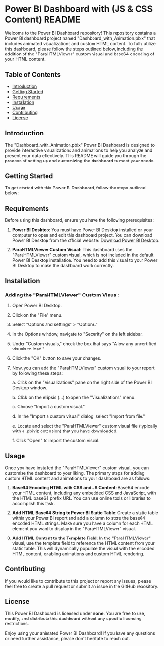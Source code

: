 # Power BI Dashboard with (JS & CSS Content) README

Welcome to the Power BI Dashboard repository! This repository contains a Power BI dashboard project named "Dashboard_with_Animation.pbix" that includes animated visualizations and custom HTML content. To fully utilize this dashboard, please follow the steps outlined below, including the addition of the "ParaHTMLViewer" custom visual and base64 encoding of your HTML content.

## Table of Contents

- [Introduction](#introduction)
- [Getting Started](#getting-started)
- [Requirements](#requirements)
- [Installation](#installation)
- [Usage](#usage)
- [Contributing](#contributing)
- [License](#license)

## Introduction

The "Dashboard_with_Animation.pbix" Power BI Dashboard is designed to provide interactive visualizations and animations to help you analyze and present your data effectively. This README will guide you through the process of setting up and customizing the dashboard to meet your needs.

## Getting Started

To get started with this Power BI Dashboard, follow the steps outlined below:

## Requirements

Before using this dashboard, ensure you have the following prerequisites:

1. **Power BI Desktop**: You must have Power BI Desktop installed on your computer to open and edit this dashboard project. You can download Power BI Desktop from the official website: [Download Power BI Desktop](https://powerbi.microsoft.com/en-us/desktop/).

2. **ParaHTMLViewer Custom Visual**: This dashboard uses the "ParaHTMLViewer" custom visual, which is not included in the default Power BI Desktop installation. You need to add this visual to your Power BI Desktop to make the dashboard work correctly.

## Installation

### Adding the "ParaHTMLViewer" Custom Visual:

1. Open Power BI Desktop.

2. Click on the "File" menu.

3. Select "Options and settings" > "Options."

4. In the Options window, navigate to "Security" on the left sidebar.

5. Under "Custom visuals," check the box that says "Allow any uncertified visuals to load."

6. Click the "OK" button to save your changes.

7. Now, you can add the "ParaHTMLViewer" custom visual to your report by following these steps:

   a. Click on the "Visualizations" pane on the right side of the Power BI Desktop window.

   b. Click on the ellipsis (...) to open the "Visualizations" menu.

   c. Choose "Import a custom visual."

   d. In the "Import a custom visual" dialog, select "Import from file."

   e. Locate and select the "ParaHTMLViewer" custom visual file (typically with a .pbiviz extension) that you have downloaded.

   f. Click "Open" to import the custom visual.

## Usage

Once you have installed the "ParaHTMLViewer" custom visual, you can customize the dashboard to your liking. The primary steps for adding custom HTML content and animations to your dashboard are as follows:

1. **Base64 Encoding HTML with CSS and JS Content**:
   Base64 encode your HTML content, including any embedded CSS and JavaScript, with the HTML base64 prefix URL. You can use online tools or libraries to accomplish this task.

2. **Add HTML Base64 String to Power BI Static Table**:
   Create a static table within your Power BI report and add a column to store the base64 encoded HTML strings. Make sure you have a column for each HTML element you want to display in the "ParaHTMLViewer" visual.

3. **Add HTML Content to the Template Field**:
   In the "ParaHTMLViewer" visual, use the template field to reference the HTML content from your static table. This will dynamically populate the visual with the encoded HTML content, enabling animations and custom HTML rendering.

## Contributing

If you would like to contribute to this project or report any issues, please feel free to create a pull request or submit an issue in the GitHub repository.

## License

This Power BI Dashboard is licensed under **none**. You are free to use, modify, and distribute this dashboard without any specific licensing restrictions.

Enjoy using your animated Power BI Dashboard! If you have any questions or need further assistance, please don't hesitate to reach out.
